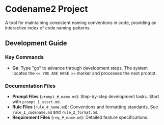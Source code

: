 # Codename2 Project

A tool for maintaining consistent naming conventions in code, providing an interactive index of code naming patterns.

## Development Guide

### Key Commands
- **Go**: Type "go" to advance through development steps. The system locates the `<< YOU ARE HERE >>` marker and processes the next prompt.

### Documentation Files
- **Prompt Files** (`prompt_#_name.md`): Step-by-step development tasks. Start with `prompt_1_start.md`.
- **Rule Files** (`rule_#_name.md`): Conventions and formatting standards. See `rule_1_codename.md` and `rule_2_format.md`.
- **Requirement Files** (`req_#_name.md`): Detailed feature specifications.
